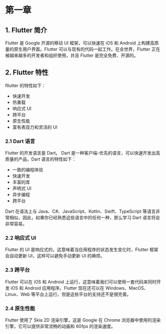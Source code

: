 # 第一章

## 1. Flutter 简介

Flutter 是 Google 开源的移动 UI 框架，可以快速在 iOS 和 Android 上构建高质量的原生用户界面。Flutter 可以与现有的代码一起工作。在全世界，Flutter 正在被越来越多的开发者和组织使用，并且 Flutter 是完全免费、开源的。

## 2. Flutter 特性

fllutter 的特性如下：

- 快速开发
- 热重载
- 响应式 UI
- 跨平台
- 原生性能
- 富有表现力和灵活的 UI

### 2.1 Dart 语言

Flutter 的开发语言是 Dart。 Dart 是一种客户端-优先的语言，可以快速开发出高质量的产品，Dart 语言的特性如下：

- 一致的编程体验
- 快速开发
- 丰富的库
- 声明式 UI
- 异步编程
- 跨平台

Dart 在语法上与 Java、C#、JavaScript、Kotlin、Swift、TypeScript 等语言非常相似，因此，如果你已经熟悉这些语言中的任何一种，那么学习 Dart 语言将会非常容易。

### 2.2 响应式 UI

Flutter 的 UI 是响应式的，这意味着当应用程序的状态发生变化时，Flutter 框架会自动更新 UI，这样可以避免手动更新 UI 的麻烦。

### 2.3 跨平台

Flutter 可以在 iOS 和 Android 上运行，这意味着我们可以使用一套代码来同时开发 iOS 和 Android 应用程序。Flutter 现在还可以在 Windows、MacOS、Linux、Web 等平台上运行，但是这些平台的支持还不是很完善。

### 2.4 原生性能

Flutter 使用了 Skia 2D 渲染引擎，这是 Google 在 Chrome 浏览器中使用的渲染引擎，它可以提供非常流畅的动画和 60fps 的渲染速度。
